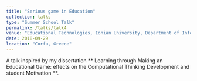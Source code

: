 ```yaml
---
title: "Serious game in Education"
collection: talks
type: "Summer School Talk"
permalink: /talks/talk4
venue: "Educational Technologies, Ionian University, Department of Informatics, Summer School, September 2018"
date: 2018-09-29
location: "Corfu, Greece"
---
```


A talk inspired by my dissertation ** Learning through Making an Educational Game: effects on the Computational Thinking Development and student Motivation **. 

